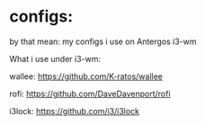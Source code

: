 # configs: 
by that mean: my configs i use on Antergos i3-wm

What i use under i3-wm:

wallee: https://github.com/K-ratos/wallee

rofi: https://github.com/DaveDavenport/rofi

i3lock: https://github.com/i3/i3lock

